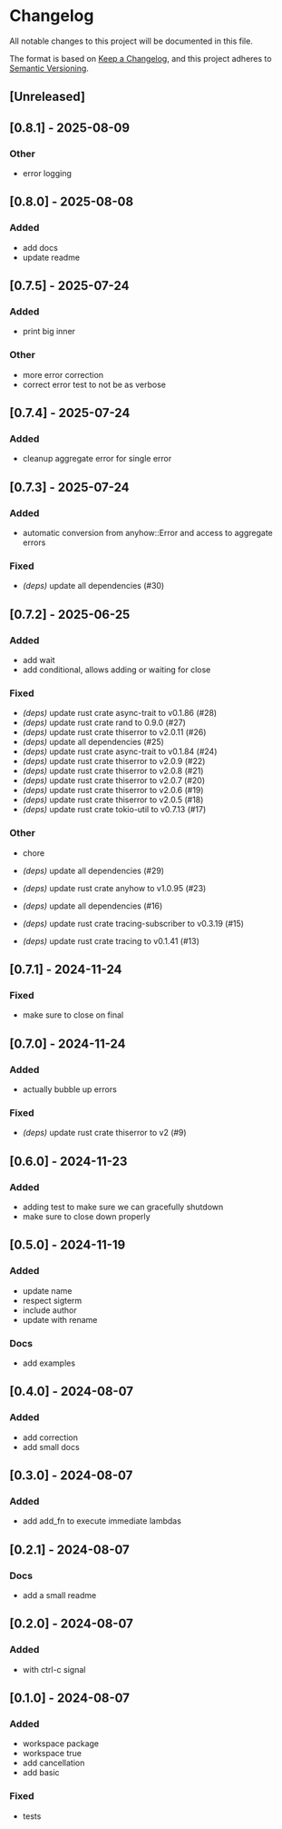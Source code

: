 # Changelog
All notable changes to this project will be documented in this file.

The format is based on [Keep a Changelog](https://keepachangelog.com/en/1.0.0/),
and this project adheres to [Semantic Versioning](https://semver.org/spec/v2.0.0.html).

## [Unreleased]

## [0.8.1] - 2025-08-09

### Other
- error logging

## [0.8.0] - 2025-08-08

### Added
- add docs
- update readme

## [0.7.5] - 2025-07-24

### Added
- print big inner

### Other
- more error correction
- correct error test to not be as verbose

## [0.7.4] - 2025-07-24

### Added
- cleanup aggregate error for single error

## [0.7.3] - 2025-07-24

### Added
- automatic conversion from anyhow::Error and access to aggregate errors

### Fixed
- *(deps)* update all dependencies (#30)

## [0.7.2] - 2025-06-25

### Added
- add wait
- add conditional, allows adding or waiting for close

### Fixed
- *(deps)* update rust crate async-trait to v0.1.86 (#28)
- *(deps)* update rust crate rand to 0.9.0 (#27)
- *(deps)* update rust crate thiserror to v2.0.11 (#26)
- *(deps)* update all dependencies (#25)
- *(deps)* update rust crate async-trait to v0.1.84 (#24)
- *(deps)* update rust crate thiserror to v2.0.9 (#22)
- *(deps)* update rust crate thiserror to v2.0.8 (#21)
- *(deps)* update rust crate thiserror to v2.0.7 (#20)
- *(deps)* update rust crate thiserror to v2.0.6 (#19)
- *(deps)* update rust crate thiserror to v2.0.5 (#18)
- *(deps)* update rust crate tokio-util to v0.7.13 (#17)

### Other
- chore

- *(deps)* update all dependencies (#29)
- *(deps)* update rust crate anyhow to v1.0.95 (#23)
- *(deps)* update all dependencies (#16)
- *(deps)* update rust crate tracing-subscriber to v0.3.19 (#15)
- *(deps)* update rust crate tracing to v0.1.41 (#13)

## [0.7.1] - 2024-11-24

### Fixed
- make sure to close on final

## [0.7.0] - 2024-11-24

### Added
- actually bubble up errors

### Fixed
- *(deps)* update rust crate thiserror to v2 (#9)

## [0.6.0] - 2024-11-23

### Added
- adding test to make sure we can gracefully shutdown
- make sure to close down properly

## [0.5.0] - 2024-11-19

### Added
- update name
- respect sigterm
- include author
- update with rename

### Docs
- add examples

## [0.4.0] - 2024-08-07

### Added
- add correction
- add small docs

## [0.3.0] - 2024-08-07

### Added
- add add_fn to execute immediate lambdas

## [0.2.1] - 2024-08-07

### Docs
- add a small readme

## [0.2.0] - 2024-08-07

### Added
- with ctrl-c signal

## [0.1.0] - 2024-08-07

### Added
- workspace package
- workspace true
- add cancellation
- add basic

### Fixed
- tests
